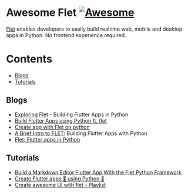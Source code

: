 
# Awesome Flet [![Awesome](https://cdn.rawgit.com/sindresorhus/awesome/d7305f38d29fed78fa85652e3a63e154dd8e8829/media/badge.svg)](https://github.com/sindresorhus/awesome)

[Flet](https://flet.dev/) enables developers to easily build realtime web, mobile and desktop apps in Python. No frontend experience required.

# Contents
- [Blogs](https://github.com/PranoyMajumdar/awesome-flet#blogs)
- [Tutorials](https://github.com/PranoyMajumdar/awesome-flet#Tutorials)

## Blogs
- [Exploring Flet](https://medium.com/@mustafatahirhussein/exploring-flet-building-flutter-apps-in-python-1b680db5add2) - Building Flutter Apps in Python
- [Build Flutter Apps using Python ft. flet](https://dev.to/djsmk123/build-flutter-apps-using-python-ft-flet-24om)
- [Create app with Flet on python](https://dev.to/watchakorn18k/create-app-with-flet-on-python-2oe7)
- [A Brief Intro to FLET:](https://hackernoon.com/a-brief-intro-to-flet-building-flutter-apps-with-python) Building Flutter Apps with Python
- [Flet: Flutter apps in Python](https://podcasts.apple.com/us/podcast/flet-flutter-apps-in-python/id979020229?i=1000576872996)

## Tutorials
- [Build a Markdown Editor Flutter App With the Flet Python Framework](https://betterprogramming.pub/building-a-markdown-editor-previewer-with-flet-7d9b06d6dc4b)
- [Create Flutter apps 📲 using Python 🐍](https://blog.quasarcommunity.org/create-flutter-apps-using-python)
- [Create awesome UI with flet - Playlist](https://youtube.com/playlist?list=PLDHA4931gtc4g57ARUkh5AeeSmfdI8WhF&feature=shares)
